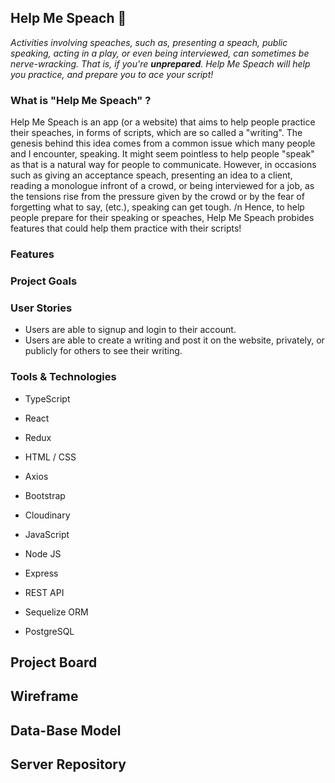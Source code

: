 ## Help Me Speach :speech_balloon:

*Activities involving speaches, such as, presenting a speach, public speaking, acting in a play, or even being interviewed, can sometimes be nerve-wracking. 
That is, if you're **unprepared**. 
Help Me Speach will help you practice, and prepare you to ace your script!*  

### What is "Help Me Speach" ?
Help Me Speach is an app (or a website) that aims to help people practice their speaches, in forms of scripts, which are so called a "writing". The genesis behind this idea comes from a common issue which many people and I encounter, speaking. It might seem pointless to help people "speak" as that is a natural way for people to communicate. However, in occasions such as giving an acceptance speach, presenting an idea to a client, reading a monologue infront of a crowd, or being interviewed for a job, as the tensions rise from the pressure given by the crowd or by the fear of forgetting what to say, (etc.), speaking can get tough. 
/n
Hence, to help people prepare for their speaking or speaches, Help Me Speach probides features that could help them practice with their scripts!

### Features

### Project Goals

### User Stories
- Users are able to signup and login to their account. 
- Users are able to create a writing and post it on the website, privately, or publicly for others to see their writing. 

### Tools & Technologies
- TypeScript
- React
- Redux
- HTML / CSS
- Axios
- Bootstrap
- Cloudinary

- JavaScript
- Node JS
- Express
- REST API
- Sequelize ORM
- PostgreSQL

## Project Board

## Wireframe

## Data-Base Model

## Server Repository

